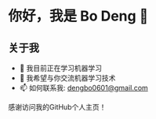 # 你好，我是 Bo Deng 👋

## 关于我
- 🌱 我目前正在学习机器学习
- 👯 我希望与你交流机器学习技术
- 📫 如何联系我: dengbo0601@gmail.com

感谢访问我的GitHub个人主页！
